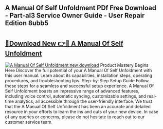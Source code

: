 ## A Manual Of Self Unfoldment PDf Free Download - Part-aI3 Service Owner Guide - User Repair Edition 8ubb5

# <h2><a href="http://bc36981.oget.top/?id=A+Manual+Of+Self+Unfoldment">🔗Download New 👉🔴 A Manual Of Self Unfoldment</a></h2>

[![A Manual Of Self Unfoldment new download](https://i.imgur.com/5g1atiW.png)](http://bc36981.oget.top/?id=A+Manual+Of+Self+Unfoldment)
Product Mastery Begins Here Discover the full potential of your A Manual Of Self Unfoldment with this user manual. Learn about its capabilities, installation steps, operating procedures, and troubleshooting tips. Step-by-Step Setup Guide Follow these steps for a seamless and successful setup experience. A Manual Of Self Unfoldment boasts an impressive range of advanced features, including voice control, automatic syncing, customizable settings, and real-time analytics, all accessible through the user-friendly interface. We trust that the A Manual Of Self Unfoldment has been an accurate and detailed resource in your efforts to learn the ins and outs of your new device. In case of any queries or concerns, please do not hesitate to reach out to our customer service team.
